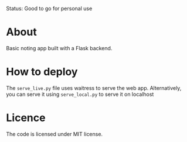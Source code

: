 Status: Good to go for personal use

# About

Basic noting app built with a Flask backend.

# How to deploy

The `serve_live.py` file uses waitress to serve the web app. Alternatively, you can serve it using `serve_local.py` to serve it on localhost

# Licence

The code is licensed under MIT license.